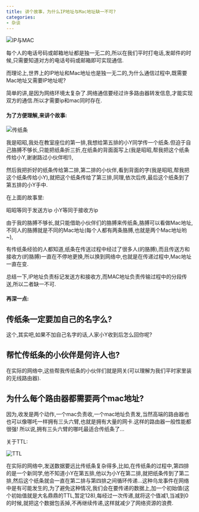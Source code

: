 ```yaml
---
title: 讲个故事，为什么IP地址与Mac地址缺一不可?
categories:
- 杂谈
---
```






![IP与MAC](https://cdn.fangyuanxiaozhan.com/assets/1694231913940T3z88nG0.png)




每个人的电话号码或邮箱地址都是独一无二的,所以在我们平时打电话,发邮件的时候,只需要知道对方的电话号码或邮箱即可实现通信.

而理论上,世界上的IP地址和Mac地址也是独一无二的,为什么通信过程中,既需要Mac地址又需要IP地址呢?

简单的讲,是因为网络环境太复杂了.网络通信要经过许多路由器转发信息,才能实现双方的通信.所以才需要ip和mac同时存在.

#### 为了方便理解,来讲个故事:

![传纸条](https://cdn.fangyuanxiaozhan.com/assets/1694231915423s0e8iJAy.png)

我是昭昭,我处在教室座位的第一排,我想给第五排的小Y同学传一个纸条.但迫于自己胳膊不够长,只能把纸条折三折,在纸条的背面面写上(我是昭昭,帮我把这个纸条传给小Y,谢谢路过小伙伴啦!),

然后我把折好的纸条传给第二排,第二排的小伙伴,看到背面的字(我是昭昭,帮我把这个纸条传给小Y),就把这个纸条传给了第三排,同理,依次后传,最后这个纸条到了第五排的小Y手中.

在上面的故事里:

昭昭等同于发送方ip
小Y等同于接收方ip

由于我的胳膊不够长,就只能借助小伙伴们的胳膊来传纸条,胳膊可以看做Mac地址,不同人的胳膊就是不同的Mac地址(每个人都有两条胳膊,也就是两个Mac地址哟~),

有传纸条经验的人都知道,纸条在传送过程中经过了很多人(的胳膊),而且传送方和接收方(的胳膊)一直在不停地更换,所以换到网络中,也就是在传递过程中,Mac地址一直在变.

总结一下,IP地址负责标记发送方和接收方,而MAC地址负责传输过程中的分段传送,所以二者缺一不可.

#### 再深一点:

## 传纸条一定要加自己的名字么?
这个,其实吧,如果不加自己名字的话,人家小Y收到后怎么回你呢?

## 帮忙传纸条的小伙伴是何许人也?
在实际的网络中,这些帮我传纸条的小伙伴们就是网关(可以理解为我们平时家里装的无线路由器).

## 为什么每个路由器都需要两个mac地址?
因为,收发是两个动作,一个mac负责收,一个mac地址负责发,当然高端的路由器也也可以像哪吒一样拥有三头六臂,也就是拥有大量的网卡.这样的路由器一般性能都很强!
所以说,拥有三头六臂的哪吒最适合传纸条了...



关于TTL: 



![TTL](https://cdn.fangyuanxiaozhan.com/assets/1694231917339y6NR7SQR.png)



在实际的网络中,发送数据要远比传纸条复杂得多,比如,在传纸条的过程中,第四排的是一个新同学,他不知道小Y在第五排,他以为小Y在第二排,就把纸条传到了第二排,然后这个纸条就会一直在第二排与第四排之间循环传递...这种乌龙事件在网络中是有可能发生的,为了避免这种情况,我们会在要传递的数据上,加一个初始值(这个初始值就是大名鼎鼎的TTL,暂定128),每经过一次传递,就将这个值减1,当减到0的时候,就把这个数据包丢掉,不再继续传递,这样就减少了网络资源的浪费.